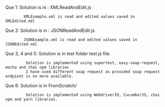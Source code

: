Que 1: Solution is in : XMLReadAndEdit.js

            XMLExample.xml is read and edited values saved in XMLEdited.xml
            
Que 2: Solution is in : JSONReadAndEdit.js

            JSONExample.xml is read and edited values saved in JSONEdited.xml
            
Que 3, 4 and 5: Solution is in test folder test.js file.

             Solution is implemented using supertest, easy-soap-request, mocha and chai npm libraries
             I have used different soap request as provided soap request endpiont is no more available.
             
Que 6: Solution is in FromScratch/

             Solution is implemented using WebdriverIO, CucumberJS, chai npm and yarn libraries.
             
